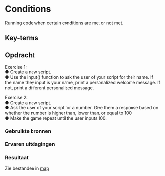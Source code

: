 # Conditions
Running code when certain conditions are met or not met.

## Key-terms


## Opdracht

Exercise 1:  
● Create a new script.  
● Use the input() function to ask the user of your script for their name. If the name they input is your name, print a personalized welcome message. If not, print a different personalized message.  


Exercise 2:  
● Create a new script.  
● Ask the user of your script for a number. Give them a response based on whether the number is higher than, lower than, or equal to 100.  
● Make the game repeat until the user inputs 100.  

### Gebruikte bronnen


### Ervaren uitdagingen

### Resultaat
Zie bestanden in [map](/Week-10-16_opdrachten/PRG-05Conditions/)
